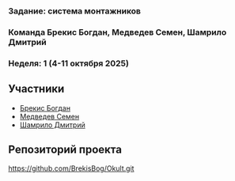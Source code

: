 ### Задание: система монтажников

### Команда Брекис Богдан, Медведев Семен, Шамрило Дмитрий
### Неделя: 1 (4-11 октября 2025)

## Участники
- [Брекис Богдан](https://github.com/BrekisBog) 
- [Медведев Семен](https://github.com/участник2)
- [Шамрило Дмитрий](https://github.com/участник2)
  
## Репозиторий проекта
https://github.com/BrekisBog/Okult.git

